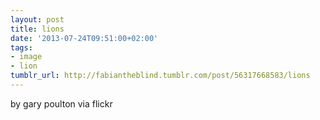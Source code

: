 ```yaml
---
layout: post
title: lions
date: '2013-07-24T09:51:00+02:00'
tags:
- image
- lion
tumblr_url: http://fabiantheblind.tumblr.com/post/56317668583/lions
---
```


by gary poulton via flickr
